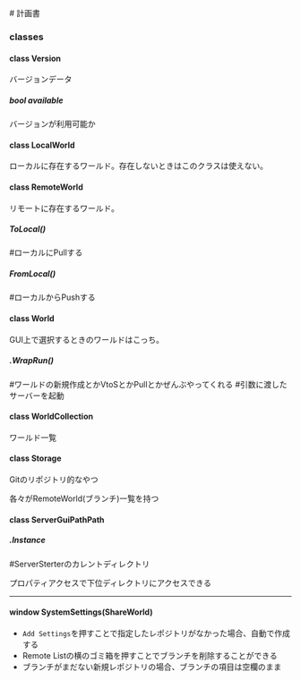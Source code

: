 ﻿﻿# 計画書

### classes

#### class﻿ Version

バージョンデータ

##### bool available

バージョンが利用可能か



#### class LocalWorld

ローカルに存在するワールド。存在しないときはこのクラスは使えない。



#### class RemoteWorld

リモートに存在するワールド。

##### ToLocal()

#ローカルにPullする

##### FromLocal()

#ローカルからPushする



#### class World

GUI上で選択するときのワールドはこっち。

##### .WrapRun()

#ワールドの新規作成とかVtoSとかPullとかぜんぶやってくれる
#引数に渡したサーバーを起動

#### class WorldCollection

ワールド一覧



#### class Storage

Gitのリポジトリ的なやつ

各々がRemoteWorld(ブランチ)一覧を持つ



#### class ServerGuiPathPath

##### .Instance

#ServerSterterのカレントディレクトリ

プロパティアクセスで下位ディレクトリにアクセスできる



---

#### window SystemSettings(ShareWorld)

- `Add Settings`を押すことで指定したレポジトリがなかった場合、自動で作成する
- Remote Listの横のゴミ箱を押すことでブランチを削除することができる
- ブランチがまだない新規レポジトリの場合、ブランチの項目は空欄のまま
